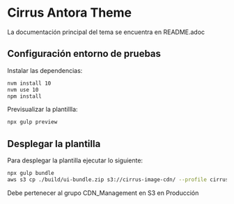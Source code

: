 # Cirrus Antora Theme

La documentación principal del tema se encuentra en README.adoc

## Configuración entorno de pruebas

Instalar las dependencias:

```bash
nvm install 10
nvm use 10
npm install
```

Previsualizar la plantillla:

```bash
npx gulp preview
```

## Desplegar la plantilla

Para desplegar la plantilla ejecutar lo siguiente:

```bash
npx gulp bundle
aws s3 cp ./build/ui-bundle.zip s3://cirrus-image-cdn/ --profile cirrus_prod
```

Debe pertenecer al grupo CDN_Management en S3 en Producción